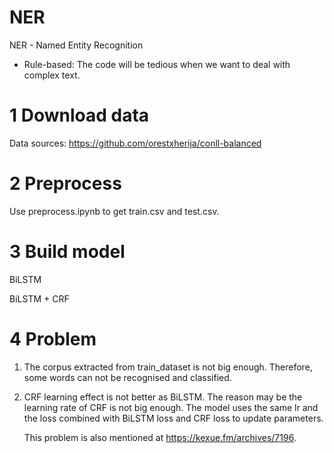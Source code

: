 # NER
NER - Named Entity Recognition
- Rule-based: The code will be tedious when we want to deal with complex text.

# 1 Download data
Data sources: https://github.com/orestxherija/conll-balanced

# 2 Preprocess
Use preprocess.ipynb to get train.csv and test.csv.

# 3 Build model
BiLSTM

BiLSTM + CRF

# 4 Problem
1. The corpus extracted from train_dataset is not big enough. Therefore, some words can not be recognised and classified.

2. CRF learning effect is not better as BiLSTM. The reason may be the learning rate of CRF is not big enough. The model uses the same lr and the loss combined with BiLSTM loss and CRF loss to update parameters.

    This problem is also mentioned at https://kexue.fm/archives/7196.
